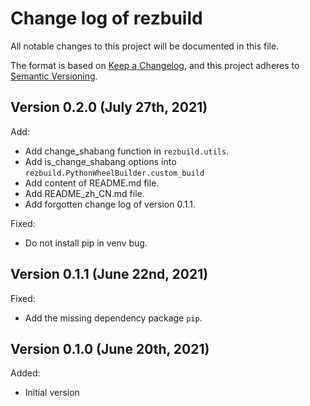 Change log of rezbuild
======================

All notable changes to this project will be documented in this file.

The format is based on [Keep a Changelog](https://keepachangelog.com),
and this project adheres to
[Semantic Versioning](https://semver.org/spec/v2.0.0.html).

Version 0.2.0 (July 27th, 2021)
-------------------------------
Add:
  - Add change_shabang function in `rezbuild.utils`.
  - Add is_change_shabang options into
    `rezbuild.PythonWheelBuilder.custom_build`
  - Add content of README.md file.
  - Add README_zh_CN.md file.  
  - Add forgotten change log of version 0.1.1.

Fixed:
  - Do not install pip in venv bug.

Version 0.1.1 (June 22nd, 2021)
-------------------------------
Fixed:
  - Add the missing dependency package `pip`.

Version 0.1.0 (June 20th, 2021)
-------------------------------
Added:
   - Initial version

